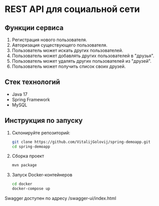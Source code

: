 # REST API для социальной сети

## Функции сервиса

1. Регистрация нового пользователя.
2. Авторизация существующего пользователя.
3. Пользователь может искать других пользователей.
4. Пользователь может добавлять других пользователей в "друзья".
5. Пользователь может удалять других пользователей из "друзей".
6. Пользователь может получить список своих друзей.

## Стек технологий

- Java 17
- Spring Framework
- MySQL

## Инструкция по запуску

1. Склонируйте репозиторий:

   ```bash
   git clone https://github.com/VitalijGolovij/spring-demoapp.git
   cd spring-demoapp
   ```
2. Сборка проект
    ```bash
   mvn package
    ```
3. Запуск Docker-контейнеров
   ```bash
   cd docker
   docker-compose up
   ```
Swagger доступен по адресу /swagger-ui/index.html

